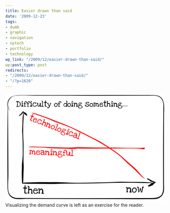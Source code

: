 ```yaml
---
title: Easier drawn than said
date: '2009-12-23'
tags:
- dumb
- graphic
- navigation
- nptech
- portfolio
- technology
wp_link: "/2009/12/easier-drawn-than-said/"
wp:post_type: post
redirects:
- "/2009/12/easier-drawn-than-said/"
- "/?p=1620"
---
```


![](2009-12-23-Easier-drawn-than-said/difficulty-curve-500x337.png "difficulty curve") Visualizing the demand curve is left as an exercise for the reader.
